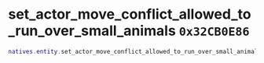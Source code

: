 # set_actor_move_conflict_allowed_to_run_over_small_animals `0x32CB0E86`

```lua
natives.entity.set_actor_move_conflict_allowed_to_run_over_small_animals(_unk0 --[[ number ]], _unk1 --[[ number ]])
```